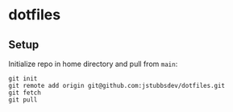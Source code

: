 # dotfiles

## Setup

Initialize repo in home directory and pull from `main`:

```shell
git init
git remote add origin git@github.com:jstubbsdev/dotfiles.git
git fetch
git pull
```
